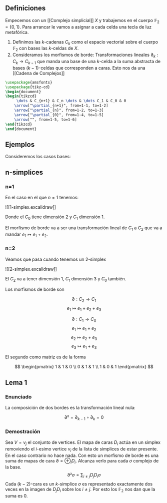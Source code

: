 
## Definiciones

Empecemos con un [[Complejo simplicial]] $X$ y trabajemos en el cuerpo $\mathbb{F}_{2}=\{ 0,1 \}$. Para arrancar le vamos a asignar a cada celda una tecla de luz metafórica.

1. Definimos las $k$-cadenas $C_{k}$ como el espacio vectorial sobre el cuerpo $\mathbb{F}_{2}$ con bases las $k$-celdas de $X$.
2. Consideramos los morfismos de borde: Transformaciones lineales $\partial_{k}:C_{k}\to C_{k-1}$ que manda una base de una $k$-celda a la suma abstracta de bases $(k-1)$-celdas que corresponden a caras.
Esto nos da una [[Cadena de Complejos]]

```tikz
\usepackage{amsfonts}
\usepackage{tikz-cd}
\begin{document}
\begin{tikzcd}
	 \dots & C_{n+1} & C_n \dots & \dots C_1 & C_0 & 0
	\arrow["\partial_{n+1}", from=1-1, to=1-2]
	\arrow["\partial_{n}", from=1-2, to=1-3]
	\arrow["\partial_{0}", from=1-4, to=1-5]
	\arrow["", from=1-5, to=1-6]
\end{tikzcd}
\end{document}
```


## Ejemplos

Consideremos los casos bases:

## n-simplices

### n=1
En el caso en el que $n=1$ tenemos:

![[1-simplex.excalidraw]]

Donde el $C_{0}$ tiene dimensión 2 y $C_{1}$ dimensión 1. 

El morfismo de borde va a ser una transformación lineal de $C_{1}$ a $C_{2}$ que va a mandar $e_{1} \mapsto e_{1}+e_{2}$.

### n=2

Veamos que pasa cuando tenemos un 2-simplex

![[2-simplex.excalidraw]]

El $C_{2}$ va a tener dimensión 1, $C_{1}$ dimensión $3$ y $C_{0}$ también.

Los morfismos de borde son

$$
\partial:C_{2}\to C_{1}
$$
$$
e_{1} \mapsto e_{1} + e_{2} + e_{3}
$$

$$
\partial:C_{1}\to C_{0}
$$
$$
e_{1} \mapsto e_{1} + e_{2}
$$
$$
e_{2} \mapsto e_{2} + e_{3}
$$
$$
e_{3} \mapsto e_{1} + e_{3}
$$

El segundo como matriz es de la forma

$$
\begin{pmatrix}
1 & 1 & 0 \\
0 & 1 & 1 \\
1 & 0 & 1 
\end{pmatrix}
$$

## Lema 1

### Enunciado

La composición de dos bordes es la transformación lineal nula:

$$
\partial² = \partial_{k-1} \circ \partial_{k} = 0
$$

### Demostración

Sea $V={v_{j}}$ el conjunto de vertices. El mapa de caras $D_{i}$ actúa en un simplex removiendo el $i$-esimo vertice $v_{i}$ de la lista de simplices de estar presente. En el caso contrario no hace nada. Con esto un morfismo de borde es una suma de mapas de cara $\partial = \oplus_{i}D_{i}$. Alcanza verlo para cada $\sigma$ complejo de la base. 
$$
\partial²\sigma = \sum_{i\neq j}D_{j}D_{i}\sigma
$$
Cada $(k-2)$-cara es un $k$-simplice $\sigma$ es representado exactamente dos veces en la imagen de $D_{j}D_{i}$ sobre los $i\neq j$. Por esto los $\mathbb{F_{2}}$ nos dan que la suma es 0.
